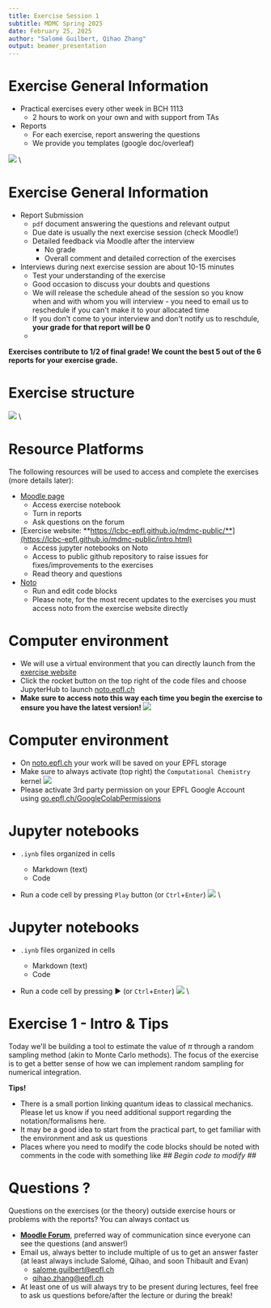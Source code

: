 ```yaml
---
title: Exercise Session 1
subtitle: MDMC Spring 2025
date: February 25, 2025
author: "Salomé Guilbert, Qihao Zhang"
output: beamer_presentation
---
```


# Exercise General Information
- Practical exercises every other week in BCH 1113
    - 2 hours to work on your own and with support from TAs
- Reports
    - For each exercise, report answering the questions
    - We provide you templates (google doc/overleaf)
    
![](/data/mdmc/img_slides/Ex1/screenshot-template.png) \
    
# Exercise General Information    
- Report Submission
    - `pdf` document answering the questions and relevant output
    - Due date is usually the next exercise session (check Moodle!) 
    - Detailed feedback via Moodle after the interview
        - No grade
        - Overall comment and detailed correction of the exercises
- Interviews during next exercise session are about 10-15 minutes
    - Test your understanding of the exercise
    - Good occasion to discuss your doubts and questions
    - We will release the schedule ahead of the session so you know when and with whom you will interview - you need to email us to reschedule if you can't make it to your allocated time
    - If you don't come to your interview and don't notify us to reschdule, **your grade for that report will be 0**
    - 
**Exercises contribute to 1/2 of final grade! We count the best 5 out of the 6 reports for your exercise grade.**

# Exercise structure

![](/data/mdmc/img_slides/Ex1/learning_goals.png) \


# Resource Platforms

The following resources will be used to access and complete the exercises (more details later):

- [Moodle page](https://moodle.epfl.ch/course/view.php?id=10441)
    - Access exercise notebook
    - Turn in reports
    - Ask questions on the forum
- [Exercise website: **https://lcbc-epfl.github.io/mdmc-public/**](https://lcbc-epfl.github.io/mdmc-public/intro.html)
    - Access jupyter notebooks on Noto
    - Access to public github repository to raise issues for fixes/improvements to the exercises
    - Read theory and questions
- [Noto](https://noto.epfl.ch/)
    - Run and edit code blocks
    - Please note, for the most recent updates to the exercises you must access noto from the exercise website directly

# Computer environment

- We will use a virtual environment that you can directly launch from the [exercise website](https://lcbc-epfl.github.io/mdmc-public/intro.html)
- Click the rocket button on the top right of the code files and choose JupyterHub to launch [noto.epfl.ch](https://noto.epfl.ch/) 
- **Make sure to access noto this way each time you begin the exercise to ensure you have the latest version!**
		![](/data/mdmc/img_slides/Ex1/notebooks.png)

# Computer environment

- On [noto.epfl.ch](https://noto.epfl.ch/) your work will be saved on your EPFL storage
- Make sure to always activate (top right) the `Computational Chemistry` kernel
		![](/data/mdmc/img_slides/Ex1/kernel.png)
- Please activate 3rd party permission on your EPFL Google Account using [go.epfl.ch/GoogleColabPermissions](https://go.epfl.ch/GoogleColabPermissions)

# Jupyter notebooks

- `.iynb` files organized in cells
	- Markdown (text)
	- Code 

- Run a code cell by pressing `Play` button (or `Ctrl`+`Enter`)
![](/data/mdmc/img_slides/Ex1/jn_1.png) \

# Jupyter notebooks
- `.iynb` files organized in cells
	- Markdown (text)
	- Code 

- Run a code cell by pressing :arrow_forward: (or `Ctrl`+`Enter`)
![](/data/mdmc/img_slides/Ex1/jn_2.png) \

# Exercise 1 - Intro & Tips

Today we'll be building a tool to estimate the value of $\pi$ through a random sampling method (akin to Monte Carlo methods). The focus of the exercise is to get a better sense of how we can implement random sampling for numerical integration.

**Tips!**

- There is a small portion linking quantum ideas to classical mechanics. Please let us know if you need additional support regarding the notation/formalisms here.
- It may be a good idea to start from the practical part, to get familiar with the environment and ask us questions
- Places where you need to modify the code blocks should be noted with comments in the code with something like
*## Begin code to modify ##*

# Questions ?

Questions on the exercises (or the theory) outside exercise hours or problems with the reports? You can always contact us  

- [**Moodle Forum**](https://moodle.epfl.ch/mod/forum/view.php?id=1193419), preferred way of communication since everyone can see the questions (and answer!)
- Email us, always better to include multiple of us to get an answer faster (at least always include Salomé, Qihao, and soon Thibault and Evan)
    - salome.guilbert@epfl.ch
    - qihao.zhang@epfl.ch
- At least one of us will always try to be present during lectures, feel free to ask us questions before/after the lecture or during the break!
